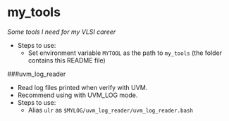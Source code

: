 # my_tools
*Some tools I need for my VLSI career*
- Steps to use:
  - Set environment variable `MYTOOL` as the path to `my_tools` (the folder contains this README file)

###uvm_log_reader
- Read log files printed when verify with UVM.
- Recommend using with UVM_LOG mode.
- Steps to use:
  - Alias `ulr` as `$MYLOG/uvm_log_reader/uvm_log_reader.bash`


